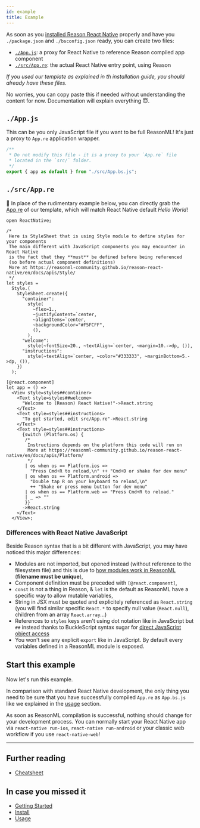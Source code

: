 ```yaml
---
id: example
title: Example
---
```


As soon as you
[installed Reason React Native](/reason-react-native/en/docs/install/) properly
and have you `./package.json` and `./bsconfig.json` ready, you can create two
files:

- [`./App.js`](#appjs): a proxy for React Native to reference Reason compiled
  app component
- [`./src/App.re`](#srcappre): the actual React Native entry point, using Reason

_If you used our template as explained in th installation guide, you should
already have these files._

No worries, you can copy paste this if needed without understanding the content
for now. Documentation will explain everything 😇.

## `./App.js`

This can be you only JavaScript file if you want to be full ReasonML! It's just
a proxy to `App.re` application wrapper.

```javascript
/**
 * Do not modify this file - it is a proxy to your `App.re` file
 * located in the `src/` folder.
 */
export { app as default } from "./src/App.bs.js";
```

## `./src/App.re`

👀 In place of the rudimentary example below, you can directly grab the
[App.re](https://raw.githubusercontent.com/reasonml-community/reason-react-native/master/reason-react-native-template/template/src/App.re)
of our template, which will match React Native default _Hello World_!

```reason
open ReactNative;

/*
 Here is StyleSheet that is using Style module to define styles for your components
 The main different with JavaScript components you may encounter in React Native
 is the fact that they **must** be defined before being referenced
 (so before actual component definitions)
 More at https://reasonml-community.github.io/reason-react-native/en/docs/apis/Style/
 */
let styles =
  Style.(
    StyleSheet.create({
      "container":
        style(
          ~flex=1.,
          ~justifyContent=`center,
          ~alignItems=`center,
          ~backgroundColor="#F5FCFF",
          (),
        ),
      "welcome":
        style(~fontSize=20., ~textAlign=`center, ~margin=10.->dp, ()),
      "instructions":
        style(~textAlign=`center, ~color="#333333", ~marginBottom=5.->dp, ()),
    })
  );

[@react.component]
let app = () =>
  <View style=styles##container>
    <Text style=styles##welcome>
      "Welcome to (Reason) React Native!"->React.string
    </Text>
    <Text style=styles##instructions>
      "To get started, edit src/App.re"->React.string
    </Text>
    <Text style=styles##instructions>
      {switch (Platform.os) {
       /*
        Instructions depends on the platform this code will run on
        More at https://reasonml-community.github.io/reason-react-native/en/docs/apis/Platform/
        */
       | os when os == Platform.ios =>
         "Press Cmd+R to reload,\n" ++ "Cmd+D or shake for dev menu"
       | os when os == Platform.android =>
         "Double tap R on your keyboard to reload,\n"
         ++ "Shake or press menu button for dev menu"
       | os when os == Platform.web => "Press Cmd+R to reload."
       | _ => ""
       }}
      ->React.string
    </Text>
  </View>;
```

### Differences with React Native JavaScript

Beside Reason syntax that is a bit different with JavaScript, you may have
noticed this major differences:

- Modules are not imported, but opened instead (without reference to the
  filesystem file) and this is due to
  [how modules work in ReasonML](https://reasonml.github.io/docs/en/module)
  (**filename must be unique**),
- Component definition must be preceded with `[@react.component]`,
- `const` is not a thing in Reason, & `let` is the default as ReasonML have a
  specific way to allow mutable variables,
- String in JSX must be quoted and explicitely referenced as `React.string` (you
  will find similar specific `React.*` to specify null value (`React.null`),
  children from an array `React.array`...)
- References to `styles` keys aren't using dot notation like in JavaScript but
  `##` instead thanks to BuckleScript syntax sugar for
  [direct JavaScript object access](https://bucklescript.github.io/docs/en/object-2#accessors)
- You won't see any explicit `export` like in JavaScript. By default every
  variables defined in a ReasonML module is exposed.

## Start this example

Now let's run this example.

In comparison with standard React Native development, the only thing you need to
be sure that you have successfully compiled `App.re` as `App.bs.js` like we
explained in the [usage](/reason-react-native/en/docs/usage/) section.

As soon as ReasonML compilation is successful, nothing should change for your
development process. You can normally start your React Native app via
`react-native run-ios`, `react-native run-android` or your classic web workflow
if you use `react-native-web`!

---

## Further reading

- [Cheatsheet](/reason-react-native/en/docs/cheatsheet/)

## In case you missed it

- [Getting Started](/reason-react-native/en/docs/)
- [Install](/reason-react-native/en/docs/install/)
- [Usage](/reason-react-native/en/docs/usage/)
